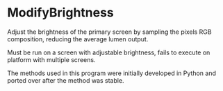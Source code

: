 # ModifyBrightness
Adjust the brightness of the primary screen by sampling the pixels RGB composition, reducing the average lumen output.

Must be run on a screen with adjustable brightness, fails to execute on platform with multiple screens. 

The methods used in this program were initially developed in Python and ported over after the method was stable.
